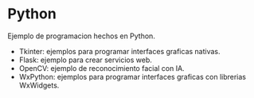 # Python
Ejemplo de programacion hechos en Python.

- Tkinter: ejemplos para programar interfaces graficas nativas.
- Flask: ejemplo para crear servicios web.
- OpenCV: ejemplo de reconocimiento facial con IA.
- WxPython: ejemplos para programar interfaces graficas con librerias WxWidgets.
